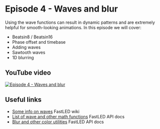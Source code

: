 # Episode 4 - Waves and blur
Using the wave functions can result in dynamic patterns and are extremely helpful for smooth-looking animations. In this episode we will cover:
- Beatsin8 / Beatsin16
- Phase offset and timebase
- Adding waves
- Sawtooth waves
- 1D blurring
## YouTube video

[![Episode 4 - Waves and blur](http://img.youtube.com/vi//0.jpg)](https://www.youtube.com/watch?v=)

## Useful links
- [Some info on waves](https://github.com/FastLED/FastLED/wiki/FastLED-Wave-Functions) FastLED wiki
- [List of wave and other math functions](http://fastled.io/docs/3.1/group__lib8tion.html) FastLED API docs
- [Blur and other color utilities](http://fastled.io/docs/3.1/group___colorutils.html) FastLED API docs
